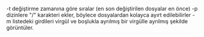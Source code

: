 -t değiştirme zamanına göre sıralar (en son değiştirilen dosyalar en önce)
-p dizinlere "/" karakteri ekler, böylece dosyalardan kolayca ayırt edilebilirler
-m listedeki girdileri virgül ve boşlukla ayrılmış bir virgülle ayrılmış şekilde görüntüler.
